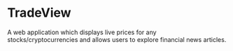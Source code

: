 # TradeView
A web application which displays live prices for any stocks/cryptocurrencies and allows users to explore financial news articles.

